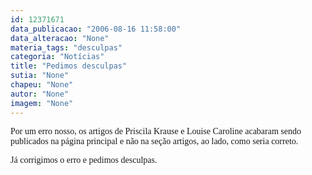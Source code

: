 ```yaml
---
id: 12371671
data_publicacao: "2006-08-16 11:58:00"
data_alteracao: "None"
materia_tags: "desculpas"
categoria: "Notícias"
title: "Pedimos desculpas"
sutia: "None"
chapeu: "None"
autor: "None"
imagem: "None"
---
```

<p><P><FONT face=Verdana>Por um erro nosso, os artigos de Priscila Krause e Louise Caroline acabaram sendo publicados na página principal e não na seção artigos, ao lado, como seria correto.</FONT></P></p>
<p><P><FONT face=Verdana>Já corrigimos o erro e pedimos desculpas.</FONT></P> </p>

